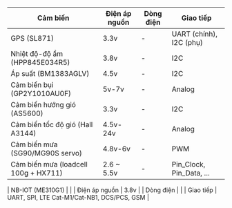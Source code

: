 | Cảm biến                             | Điện áp nguồn | Dòng điện | Giao tiếp                |
|--------------------------------------|---------------|-----------|--------------------------|
| GPS (SL871)                          | 3.3v          | -         | UART (chính), I2C (phụ) |
| Nhiệt độ-độ ẩm (HPP845E034R5)        | 3.8v          | -         | I2C                      |
| Áp suất (BM1383AGLV)                 | 4.5v          | -         | I2C                      |
| Cảm biến bụi (GP2Y1010AU0F)          | 5v-7v         | -         | Analog                   |
| Cảm biến hướng gió (AS5600)          | 3.3v          | -         | I2C                      |
| Cảm biến tốc độ gió (Hall A3144)     | 4.5v-24v      | -         | Analog                   |
| Cảm biến mưa (SG90/MG90S servo)      | 4.8v-6v       | -         | PWM                      |
| Cảm biến mưa (loadcell 100g + HX711) | 2.6 ~ 5.5v    | -         | Pin_Clock, Pin_Data, ... |

| NB-IOT (ME310G1) |                   |
| Điện áp nguồn        |   3.8v        |
| Dòng điện            |               |
| Giao tiếp            | UART, SPI, LTE Cat-M1/Cat-NB1, DCS/PCS, GSM |